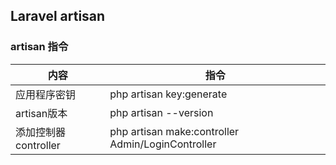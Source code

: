 ##  Laravel artisan


### artisan 指令

| 内容              | 指令  |
|-----------------|-----|
| 应用程序密钥          | php artisan key:generate |
| artisan版本       | php artisan --version |
| 添加控制器controller | php artisan make:controller Admin/LoginController |
